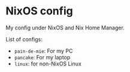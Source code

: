 # NixOS config

My config under NixOS and Nix Home Manager.

List of configs:
 - `pain-de-mie`: For my PC
 - `pancake`: For my laptop
 - `linux`: for non-NixOS Linux

